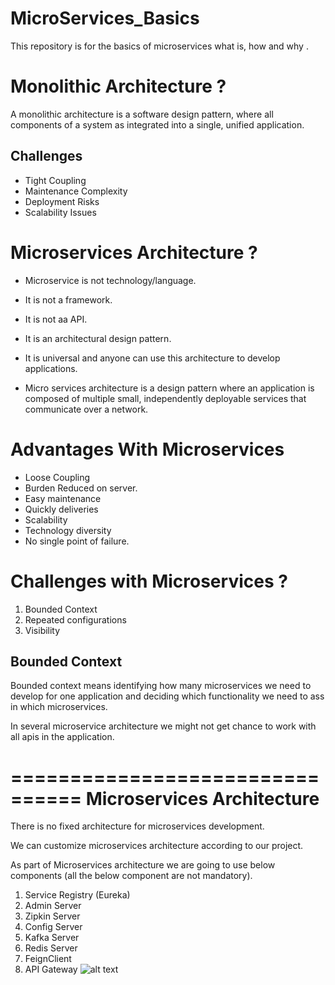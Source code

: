 # MicroServices_Basics
This repository is for the basics of microservices what is, how and why .

# Monolithic Architecture ?
A monolithic  architecture is a software design pattern, where all components of a system as integrated into a single, unified application.

## Challenges
* Tight Coupling
* Maintenance Complexity
* Deployment Risks
* Scalability Issues

# Microservices Architecture ?
* Microservice is not technology/language.
* It is not a framework.
* It is not aa API.
* It is an architectural design pattern.
* It is universal and anyone can use this architecture to develop applications.

* Micro services architecture is a design pattern where an application is composed of multiple small, independently deployable services that communicate over a network. 

# Advantages With Microservices
* Loose Coupling
* Burden Reduced on  server.
* Easy maintenance
* Quickly deliveries
* Scalability
* Technology diversity
* No single point of failure.

#  Challenges with Microservices ?
1) Bounded Context 
2) Repeated configurations 
3) Visibility 

## Bounded Context 
Bounded context means identifying how many microservices we need to develop for one application and deciding which functionality we need to ass in which microservices.

In several microservice architecture we might not get chance to work with all apis in the application.

================================
Microservices Architecture
================================
There is no fixed architecture for microservices development. 

We can customize microservices architecture according to our project.

As part of Microservices architecture we are going to use below components (all the below component are not mandatory).

1) Service Registry (Eureka)
2) Admin Server
3) Zipkin Server
4) Config Server
5) Kafka Server
6) Redis Server
7) FeignClient
8) API Gateway
![alt text](image-1.png)